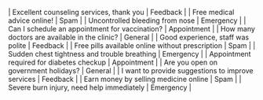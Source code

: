 | Excellent counseling services, thank you                | Feedback    |
| Free medical advice online!                             | Spam        |
| Uncontrolled bleeding from nose                         | Emergency   |
| Can I schedule an appointment for vaccination?          | Appointment |
| How many doctors are available in the clinic?           | General     |
| Good experience, staff was polite                       | Feedback    |
| Free pills available online without prescription        | Spam        |
| Sudden chest tightness and trouble breathing            | Emergency   |
| Appointment required for diabetes checkup               | Appointment |
| Are you open on government holidays?                    | General     |
| I want to provide suggestions to improve services       | Feedback    |
| Earn money by selling medicine online                   | Spam        |
| Severe burn injury, need help immediately               | Emergency   |